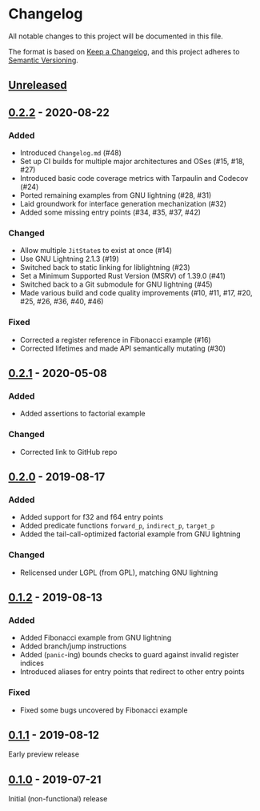 # Changelog
All notable changes to this project will be documented in this file.

The format is based on [Keep a Changelog](https://keepachangelog.com/en/1.0.0/),
and this project adheres to [Semantic Versioning](https://semver.org/spec/v2.0.0.html).

## [Unreleased]

## [0.2.2] - 2020-08-22
### Added
- Introduced `Changelog.md` (#48)
- Set up CI builds for multiple major architectures and OSes (#15, #18, #27)
- Introduced basic code coverage metrics with Tarpaulin and Codecov (#24)
- Ported remaining examples from GNU lightning (#28, #31)
- Laid groundwork for interface generation mechanization (#32)
- Added some missing entry points (#34, #35, #37, #42)

### Changed
- Allow multiple `JitState`s to exist at once (#14)
- Use GNU Lightning 2.1.3 (#19)
- Switched back to static linking for liblightning (#23)
- Set a Minimum Supported Rust Version (MSRV) of 1.39.0 (#41)
- Switched back to a Git submodule for GNU lightning (#45)
- Made various build and code quality improvements (#10, #11, #17, #20, #25, #26, #36, #40, #46)

### Fixed
- Corrected a register reference in Fibonacci example (#16)
- Corrected lifetimes and made API semantically mutating (#30)

## [0.2.1] - 2020-05-08
### Added
- Added assertions to factorial example

### Changed
- Corrected link to GitHub repo

## [0.2.0] - 2019-08-17
### Added
- Added support for f32 and f64 entry points
- Added predicate functions `forward_p`, `indirect_p`, `target_p`
- Added the tail-call-optimized factorial example from GNU lightning

### Changed
- Relicensed under LGPL (from GPL), matching GNU lightning

## [0.1.2] - 2019-08-13
### Added
- Added Fibonacci example from GNU lightning
- Added branch/jump instructions
- Added (`panic`-ing) bounds checks to guard against invalid register indices
- Introduced aliases for entry points that redirect to other entry points

### Fixed
- Fixed some bugs uncovered by Fibonacci example

## [0.1.1] - 2019-08-12
Early preview release

## [0.1.0] - 2019-07-21
Initial (non-functional) release

[Unreleased]: https://github.com/petelliott/lightning-sys/compare/v0.2.2...HEAD
[0.2.2]: https://github.com/petelliott/lightning-sys/compare/v0.2.1...v0.2.2
[0.2.1]: https://github.com/petelliott/lightning-sys/compare/v0.2.0...v0.2.1
[0.2.0]: https://github.com/petelliott/lightning-sys/compare/v0.1.2...v0.2.0
[0.1.2]: https://github.com/petelliott/lightning-sys/compare/v0.1.1...v0.1.2
[0.1.1]: https://github.com/petelliott/lightning-sys/compare/v0.1.0...v0.1.1
[0.1.0]: https://github.com/petelliott/lightning-sys/releases/tag/v0.1.0
